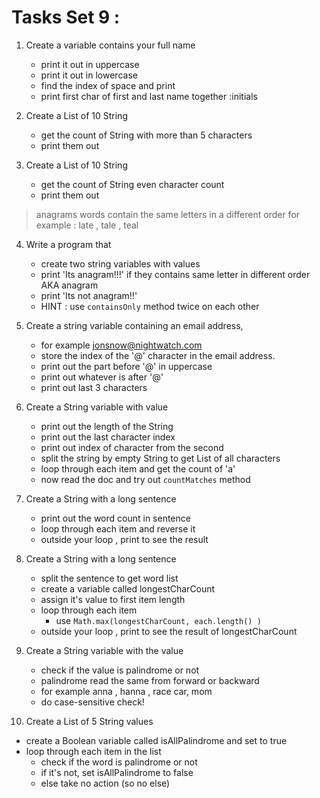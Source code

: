 # Tasks Set 9 :
1. Create a variable contains your full name
   - print it out in uppercase
   - print it out in lowercase
   - find the index of space and print
   - print first char of first and last name together :initials

2. Create a List of 10 String
   - get the count of String with more than 5 characters
   - print them out

3. Create a List of 10 String
   - get the count of String even character count
   - print them out

> anagrams words contain the same letters in a different order
for example : late , tale , teal
4. Write a program that 
   - create two string variables with values
   - print 'Its anagram!!!' if they contains same letter in different order AKA anagram
   - print 'Its not anagram!!'
   - HINT : use `containsOnly` method twice on each other

5. Create a string variable containing an email address, 
   - for example jonsnow@nightwatch.com
   - store the index of the '@' character in the email address.
   - print out the part before '@' in uppercase
   - print out whatever is after '@' 
   - print out last 3 characters

6. Create a String variable with value 
   - print out the length of the String 
   - print out the last character index
   - print out index of character from the second 
   - split the string by empty String to get List of all characters
   - loop through each item and get the count of 'a'
   - now read the doc and try out `countMatches` method

7. Create a String with a long sentence
   - print out the word count in sentence
   - loop through each item and reverse it 
   - outside your loop , print to see the result

8. Create a String with a long sentence
   - split the sentence to get word list 
   - create a variable called longestCharCount
   - assign it's value to first item length
   - loop through each item 
      - use `Math.max(longestCharCount, each.length() )`
   - outside your loop , print to see the result of longestCharCount

9. Create a String variable with the value 
   - check if the value is palindrome or not 
   - palindrome read the same from forward or backward 
   - for example anna , hanna , race car, mom
   - do case-sensitive check!

10. Create a List of 5 String values 
   - create a Boolean variable called isAllPalindrome and set to true
   - loop through each item in the list 
      - check if the word is palindrome or not 
      - if it's not, set isAllPalindrome to false
      - else take no action (so no else)